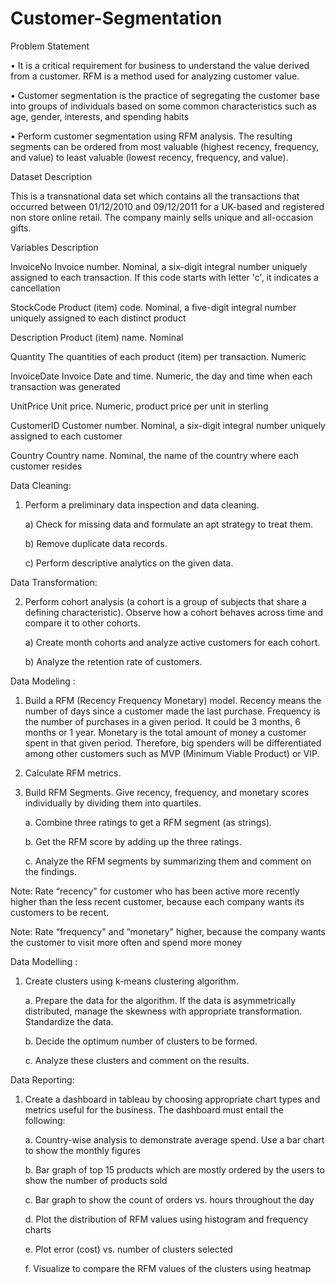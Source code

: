 # Customer-Segmentation

Problem Statement

•	It is a critical requirement for business to understand the value derived from a customer. RFM is a method used for analyzing customer value.

•	Customer segmentation is the practice of segregating the customer base into groups of individuals based on some common characteristics such as age, gender, interests, and spending habits

•	Perform customer segmentation using RFM analysis. The resulting segments can be ordered from most valuable (highest recency, frequency, and value) to least valuable (lowest recency, frequency, and value).

Dataset Description

This is a transnational data set which contains all the transactions that occurred between 01/12/2010 and 09/12/2011 for a UK-based and registered non store online retail. The company mainly sells unique and all-occasion gifts.

Variables	Description

InvoiceNo	Invoice number. Nominal, a six-digit integral number uniquely assigned to each transaction. If this code starts with letter 'c', it indicates a cancellation

StockCode	Product (item) code. Nominal, a five-digit integral number uniquely assigned to each distinct product

Description	Product (item) name. Nominal

Quantity	The quantities of each product (item) per transaction. Numeric

InvoiceDate	Invoice Date and time. Numeric, the day and time when each transaction was generated

UnitPrice	Unit price. Numeric, product price per unit in sterling

CustomerID	Customer number. Nominal, a six-digit integral number uniquely assigned to each customer

Country	Country name. Nominal, the name of the country where each customer resides

Data Cleaning:

1. Perform a preliminary data inspection and data cleaning.

    a)	Check for missing data and formulate an apt strategy to treat them.

    b)	Remove duplicate data records.

    c)	Perform descriptive analytics on the given data.

Data Transformation:

2. Perform cohort analysis (a cohort is a group of subjects that share a defining characteristic). Observe how a cohort behaves across time and compare it to other cohorts.

    a)	Create month cohorts and analyze active customers for each cohort.

    b)	Analyze the retention rate of customers.

Data Modeling :

1. Build a RFM (Recency Frequency Monetary) model. Recency means the number of days since a customer made the last purchase. Frequency is the number of purchases in a given period. It could be 3 months, 6 months or 1 year. Monetary is the total amount of money a customer spent in that given period. Therefore, big spenders will be differentiated among other customers such as MVP (Minimum Viable Product) or VIP.

2. Calculate RFM metrics.

3. Build RFM Segments. Give recency, frequency, and monetary scores individually by dividing them into quartiles.

      a.	Combine three ratings to get a RFM segment (as strings).

      b.	Get the RFM score by adding up the three ratings.

      c.	Analyze the RFM segments by summarizing them and comment on the findings.

Note: Rate “recency" for customer who has been active more recently higher than the less recent customer, because each company wants its customers to be recent.

Note: Rate “frequency" and “monetary" higher, because the company wants the customer to visit more often and spend more money

Data Modelling :

1. Create clusters using k-means clustering algorithm.

      a.	Prepare the data for the algorithm. If the data is asymmetrically distributed, manage the skewness with appropriate transformation. Standardize the data.
      
      b.	Decide the optimum number of clusters to be formed.
      
      c.	Analyze these clusters and comment on the results.

Data Reporting:

1. Create a dashboard in tableau by choosing appropriate chart types and metrics useful for the business. The dashboard must entail the following:

    a.	Country-wise analysis to demonstrate average spend. Use a bar chart to show the monthly figures
 
    b.	Bar graph of top 15 products which are mostly ordered by the users to show the number of products sold
  
    c.	Bar graph to show the count of orders vs. hours throughout the day
  
    d.	Plot the distribution of RFM values using histogram and frequency charts
  
    e.	Plot error (cost) vs. number of clusters selected

    f.	Visualize to compare the RFM values of the clusters using heatmap
